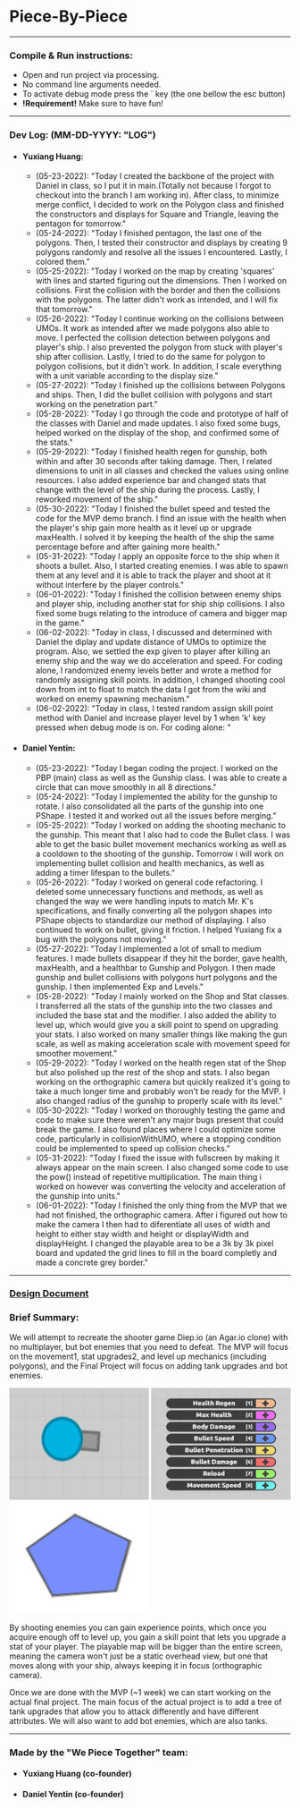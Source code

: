 # Piece-By-Piece
---
### Compile & Run instructions:
* Open and run project via processing.
* No command line arguments needed.
* To activate debug mode press the \` key (the one bellow the esc button)
* **!Requirement!** Make sure to have fun!
---
### Dev Log: (MM-DD-YYYY: "LOG")
* #### Yuxiang Huang:
    *  (05-23-2022): "Today I created the backbone of the project with Daniel in class, so I put it in main.(Totally not because I forgot to checkout into the branch I am working in). After class, to minimize merge conflict, I decided to work on the Polygon class and finished the constructors and displays for Square and Triangle, leaving the pentagon for tomorrow."
    *  (05-24-2022): "Today I finished pentagon, the last one of the polygons. Then, I tested their constructor and displays by creating 9 polygons randomly and resolve all the issues I encountered. Lastly, I colored them."
    *  (05-25-2022): "Today I worked on the map by creating 'squares' with lines and started figuring out the dimensions. Then I worked on collisions. First the collision with the border and then the collisions with the polygons. The latter didn't work as intended, and I will fix that tomorrow."
    *  (05-26-2022): "Today I continue working on the collisions between UMOs. It work as intended after we made polygons also able to move. I perfected the collision detection between polygons and player's ship. I also prevented the polygon from stuck with player's ship after collision. Lastly, I tried to do the same for polygon to polygon collisions, but it didn't work. In addition, I scale everything with a unit variable according to the display size."
    *  (05-27-2022): "Today I finished up the collisions between Polygons and ships. Then, I did the bullet collision with polygons and start working on the penetration part."
    *  (05-28-2022): "Today I go through the code and prototype of half of the classes with Daniel and made updates. I also fixed some bugs, helped worked on the display of the shop, and confirmed some of the stats."
    *  (05-29-2022): "Today I finished health regen for gunship, both within and after 30 seconds after taking damage. Then, I related dimensions to unit in all classes and checked the values using online resources. I also added experience bar and changed stats that change with the level of the ship during the process. Lastly, I reworked movement of the ship."
    *  (05-30-2022): "Today I finished the bullet speed and tested the code for the MVP demo branch. I find an issue with the health when the player's ship gain more health as it level up or upgrade maxHealth. I solved it by keeping the health of the ship the same percentage before and after gaining more health."
    *  (05-31-2022): "Today I apply an opposite force to the ship when it shoots a bullet. Also, I started creating enemies. I was able to spawn them at any level and it is able to track the player and shoot at it without interfere by the player controls."
    *  (06-01-2022): "Today I finished the collision between enemy ships and player ship, including another stat for ship ship collisions. I also fixed some bugs relating to the introduce of camera and bigger map in the game."
    *  (06-02-2022): "Today in class, I discussed and determined with Daniel the diplay and update distance of UMOs to optimize the program. Also, we settled the exp given to player after killing an enemy ship and the way we do acceleration and speed. For coding alone, I randomized enemy levels better and wrote a method for randomly assigning skill points. In addition, I changed shooting cool down from int to float to match the data I got from the wiki and worked on enemy spawning mechanism."
    *  (06-02-2022): "Today in class, I tested random assign skill point method with Daniel and increase player level by 1 when 'k' key pressed when debug mode is on. For coding alone: "

* #### Daniel Yentin:
    *  (05-23-2022): "Today I began coding the project. I worked on the PBP (main) class as well as the Gunship class. I was able to create a circle that can move smoothly in all 8 directions."
    *  (05-24-2022): "Today I implemented the ability for the gunship to rotate. I also consolidated all the parts of the gunship into one PShape. I tested it and worked out all the issues before merging."
    *  (05-25-2022): "Today I worked on adding the shooting mechanic to the gunship. This meant that I also had to code the Bullet class. I was able to get the basic bullet movement mechanics working as well as a cooldown to the shooting of the gunship. Tomorrow i will work on implementing bullet collision and health mechanics, as well as adding a timer lifespan to the bullets."
    *  (05-26-2022): "Today I worked on general code refactoring. I deleted some unnecessary functions and methods, as well as changed the way we were handling inputs to match Mr. K's  specifications, and finally converting all the polygon shapes into PShape objects to standardize our method of displaying. I also continued to work on bullet, giving it friction. I helped Yuxiang fix a bug with the polygons not moving."
    *  (05-27-2022): "Today I implemented a lot of small to medium features. I made bullets disappear if they hit the border, gave health, maxHealth, and a healthbar to Gunship and Polygon. I then made gunship and bullet collisions with polygons hurt polygons and the gunship. I then implemented Exp and Levels."
    *  (05-28-2022): "Today I mainly worked on the Shop and Stat classes. I transferred all the stats of the gunship into the two classes and included the base stat and the modifier. I also added the ability to level up, which would give you a skill point to spend on upgrading your stats. I also worked on many smaller things like making the gun scale, as well as making acceleration scale with movement speed for smoother movement."
    *  (05-29-2022): "Today I worked on the health regen stat of the Shop but also polished up the rest of the shop and stats. I also began working on the orthographic camera but quickly realized it's going to take a much longer time and probably won't be ready for the MVP. I also changed radius of the gunship to properly scale with its level."
    *  (05-30-2022): "Today I worked on thoroughly testing the game and code to make sure there weren't any major bugs present that could break the game. I also found places where I could optimize some code, particularly in collisionWithUMO, where a stopping condition could be implemented to speed up collision checks."
    *  (05-31-2022): "Today I fixed the issue with fullscreen by making it always appear on the main screen. I also changed some code to use the pow() instead of repetitive multiplication. The main thing i worked on however was converting the velocity and acceleration of the gunship into units."
    *  (06-01-2022): "Today I finished the only thing from the MVP that we had not finished, the orthographic camera. After i figured out how to make the camera I then had to diferentiate all uses of width and height to either stay width and height or displayWidth and displayHeight. I changed the playable area to be a 3k by 3k pixel board and updated the grid lines to fill in the board completly and made a concrete grey border."
---
### [Design Document](https://docs.google.com/document/d/1VgnokkQJ6dlN8ZGiPio2rf950HojZwHc50P1fpkQ91U/edit?usp=sharing)

### Brief Summary:
We will attempt to recreate the shooter game Diep.io (an Agar.io clone) with no multiplayer, but bot enemies that you need to defeat. The MVP will focus on the movement1, stat upgrades2, and level up mechanics (including polygons), and the Final Project will focus on adding tank upgrades and bot enemies.

<img src="./ref/GunShip.png" width="250" height="200"> <img src="./ref/Shop.png" width="250" height="200"> <img src="./ref/Pentagon.png" width="250" height="200">

By shooting enemies you can gain experience points, which once you acquire enough off to level up, you gain a skill point that lets you upgrade a stat of your player. The playable map will be bigger than the entire screen, meaning the camera won't just be a static overhead view, but one that moves along with your ship, always keeping it in focus (orthographic camera).

Once we are done with the MVP (~1 week) we can start working on the actual final project. The main focus of the actual project is to add a tree of tank upgrades that allow you to attack differently and have different attributes. We will also want to add bot enemies, which are also tanks.

---
### Made by the "We Piece Together" team:
* #### Yuxiang Huang (co-founder)
* #### Daniel Yentin (co-founder)
